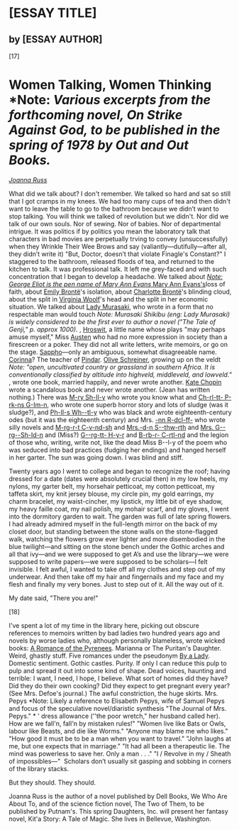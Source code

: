 # [ESSAY TITLE]## by [ESSAY AUTHOR] [17] # Women Talking, Women Thinking *Note: *Various excerpts from the forthcoming novel, On Strike Against God, to be published in the spring of 1978 by Out and Out Books.* *[Joanna Russ](http://www.wikidata.org/entity/Q265270)*What did we talk about? I don't remember. We talked so hard and sat so still that I got cramps in my knees. We had too many cups of tea and then didn't want to leave the table to go to the bathroom because we didn’t want to stop talking. You will think we talked of revolution but we didn't. Nor did we talk of our own souls. Nor of sewing. Nor of babies. Nor of departmental intrigue. It was politics if by politics you mean the laboratory talk that characters in bad movies are perpetually trving to convey (unsuccessfully) when they Wrinkle Their Wee Brows and say (valiantly—dutifully—after all, they didn’t write it) "But, Doctor, doesn’t that violate Finagle's Constant?" I staggered to the bathroom, released floods of tea, and returned to the kitchen to talk. It was professional talk. It left me grey-faced and with such concentration that I began to develop a headache. We talked about [ *Note: George Eliot is the pen name of Mary Ann Evans* Mary Ann Evans's](http://www.wikidata.org/entity/Q131333)loss of faith, about [Emily Brontë](http://www.wikidata.org/entity/Q80137)'s isolation, about [Charlotte Brontë](http://www.wikidata.org/entity/Q127332)'s blinding cloud, about the split in [Virginia Woolf](http://www.wikidata.org/entity/Q40909)'s head and the split in her economic situation. We talked about [Lady Murasaki](http://www.wikidata.org/entity/Q81731), who wrote in a form that no respectable man would touch *Note: Murasaki Shikibu (eng: Lady Murasaki) is widely considered to be the first ever to author a novel ("The Tale of Genji," p. approx 1000).* , [Hroswit](http://www.wikidata.org/entity/Q170248), a little name whose plays "may perhaps amuse myself," Miss [Austen](http://www.wikidata.org/entity/Q36322) who had no more expression in society than a firescreen or a poker. They did not all write letters, write memoirs, or go on the stage. [Sappho](http://www.wikidata.org/entity/Q17892)—only an ambiguous, somewhat disagreeable name. [Corinna](http://www.wikidata.org/entity/Q241132)? The teacher of [Pindar](http://www.wikidata.org/entity/Q134929). [Olive Schreiner](http://www.wikidata.org/entity/Q151180), growing up on the veldt *Note: "open, uncultivated country or grassland in southern Africa. It is conventionally classified by altitude into highveld, middleveld, and lowveld."* , wrote one book, married happily, and never wrote another. [Kate Chopin](http://www.wikidata.org/entity/Q230476) wrote a scandalous book and never wrote another. (Jean has written nothing.) There was [M-ry Sh-Il-y](http://www.wikidata.org/entity/Q101638) who wrote you know what and [Ch-rl-tt- P-rk-ns G-Im-n](http://www.wikidata.org/entity/Q287752), who wrote one superb horror story and lots of sludge (was it sludge?), and [Ph-Il-s Wh--tl-y](http://www.wikidata.org/entity/Q257911) who was black and wrote eighteenth-century odes (but it was the eighteenth century) and Mrs. [-nn R-dcl-ff-](http://www.wikidata.org/entity/Q231944) who wrote silly novels and [M-rg-r-t C-v-nd-sh](http://www.wikidata.org/entity/Q242640) and [Mrs.-d-n S--thw-rth](http://www.wikidata.org/entity/Q447019) and [Mrs. G--rg--Sh-Id-n](http://www.wikidata.org/entity/Q13562984) and (Miss?) [G--rg-tt- H-y-r](http://www.wikidata.org/entity/Q272706) and [B-rb-r- C-rtl-nd](http://www.wikidata.org/entity/Q235965) and the legion of those who, writing, write not, like the dead Miss B--l-y of the poem who was seduced into bad practices (fudging her endings) and hanged herself in her garter. The sun was going down. I was blind and stiff.Twenty years ago I went to college and began to recognize the roof; having dressed for a date (dates were absolutely crucial then) in my low heels, my nylons, my garter belt, my horsehair petticoat, my cotton petticoat, my taffeta skirt, my knit jersey blouse, my circle pin, my gold earrings, my charm bracelet, my waist-cincher, my lipstick, my little bit of eye shadow, my heavy faille coat, my nail polish, my mohair scarf, and my gloves, I went into the dormitory garden to wait. The garden was full of late spring flowers. I had already admired myself in the full-length mirror on the back of my closet door, but standing between the stone walls on the stone-flagged walk, watching the flowers grow ever lighter and more disembodied in the blue twilight—and sitting on the stone bench under the Gothic arches and all that ivy—and we were supposed to get A’s and use the library—we were supposed to write papers—we were supposed to be scholars—I felt invisible. I felt awful, I wanted to take off all my clothes and step out of my underwear. And then take off my hair and fingernails and my face and my flesh and finally my very bones. Just to step out of it. All the way out of it.My date said, "There you are!" [18] I've spent a lot of my time in the library here, picking out obscure references to memoirs written by bad ladies two hundred years ago and novels by worse ladies who, although personally blameless, wrote wicked books: [A Romance of the Pyrenees](https://archive.org/details/romancepyrenees05cuthgoog/page/n3/mode/2up). Marianna or The Puritan's Daughter. Weird, ghastly stuff. Five romances under the pseudonym [By a Lady](http://www.wikidata.org/entity/Q36322). Domestic sentiment. Gothic castles. Purity. If only I can reduce this pulp to pulp and spread it out into some kind of shape. Dead voices, haunting and terrible: I want, I need, I hope, I believe. What sort of homes did they have? Did they do their own cooking? Did they expect to get pregnant every year? (See Mrs. Defoe's journal.) The awful constriction, the huge skirts. Mrs. Pepys *Note: Likely a reference to Elisabeth Pepys, wife of Samuel Pepys and focus of the speculative novel/diaristic synthesis "The Journal of Mrs. Pepys." * ' dress allowance (''the poor wretch," her husband called her). How are we fall'n, fall'n by mistaken rules!" "Women live like Bats or Owls, labour like Beasts, and die like Worms." "Anyone may blame me who likes." "How good it must be to be a man when you want to travel." "John laughs at me, but one expects that in marriage." "It had all been a therapeutic lie. The mind was powerless to save her. Only a man . . ." "I / Revolve in my / Sheath of impossibles—"  Scholars don’t usually sit gasping and sobbing in corners of the library stacks.But they should. They should.Joanna Russ is the author of a novel published by Dell Books, We Who Are About To, and of the science fiction novel, The Two of Them, to be published by Putnam's. This spring Daughters, Inc. will present her fantasy novel, Kit'a Story: A Tale of Magic. She lives in Bellevue, Washington. 